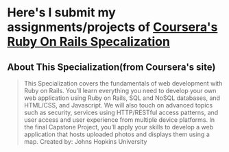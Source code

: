 # Here's I submit my assignments/projects of [Coursera's Ruby On Rails Specalization](https://www.coursera.org/specializations/ruby-on-rails) 
## About This Specialization(from Coursera's site)
>This Specialization covers the fundamentals of web development with Ruby on Rails. You’ll learn everything you need to develop your own web application using Ruby on Rails, SQL and NoSQL databases, and HTML/CSS, and Javascript. We will also touch on advanced topics such as security, services using HTTP/RESTful access patterns, and user access and user experience from multiple device platforms. In the final Capstone Project, you’ll apply your skills to develop a web application that hosts uploaded photos and displays them using a map.
>Created by: Johns Hopkins University


